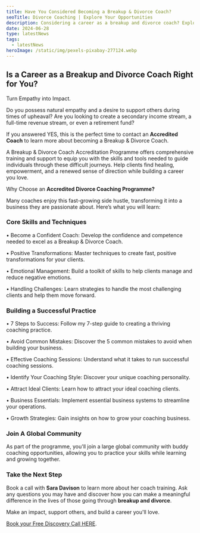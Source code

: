 ```yaml
---
title: Have You Considered Becoming a Breakup & Divorce Coach?
seoTitle: Divorce Coaching | Explore Your Opportunities
description: Considering a career as a breakup and divorce coach? Explore how our program can help you get started and make a positive impact on clients' lives
date: 2024-06-28
type: latestNews
tags:
  - latestNews
heroImage: /static/img/pexels-pixabay-277124.webp
---
```

## Is a Career as a Breakup and Divorce Coach Right for You?

Turn Empathy into Impact.

Do you possess natural empathy and a desire to support others during times of upheaval? Are you looking to create a secondary income stream, a full-time revenue stream, or even a retirement fund?

If you answered YES, this is the perfect time to contact an **Accredited Coach** to learn more about becoming a Breakup & Divorce Coach.

A Breakup & Divorce Coach Accreditation Programme offers comprehensive training and support to equip you with the skills and tools needed to guide individuals through these difficult journeys. Help clients find healing, empowerment, and a renewed sense of direction while building a career you love.

Why Choose an **Accredited Divorce Coaching Programme?**

Many coaches enjoy this fast-growing side hustle, transforming it into a business they are passionate about. Here’s what you will learn:

### Core Skills and Techniques

•	Become a Confident Coach: Develop the confidence and competence needed to excel as a Breakup & Divorce Coach.

•	Positive Transformations: Master techniques to create fast, positive transformations for your clients.

•	Emotional Management: Build a toolkit of skills to help clients manage and reduce negative emotions.

•	Handling Challenges: Learn strategies to handle the most challenging clients and help them move forward.

### Building a Successful Practice

•	7 Steps to Success: Follow my 7-step guide to creating a thriving coaching practice.

•	Avoid Common Mistakes: Discover the 5 common mistakes to avoid when building your business.

•	Effective Coaching Sessions: Understand what it takes to run successful coaching sessions.

•	Identify Your Coaching Style: Discover your unique coaching personality.

•	Attract Ideal Clients: Learn how to attract your ideal coaching clients.

•	Business Essentials: Implement essential business systems to streamline your operations.

•	Growth Strategies: Gain insights on how to grow your coaching business.

### Join A Global Community

As part of the programme, you'll join a large global community with buddy coaching opportunities, allowing you to practice your skills while learning and growing together.

### Take the Next Step

Book a call with **Sara Davison** to learn more about her coach training. Ask any questions you may have and discover how you can make a meaningful difference in the lives of those going through **breakup and divorce**.

Make an impact, support others, and build a career you'll love.

[Book your Free Discovery Call HERE](https://divorce-coaching.com/book-a-free-call/).
